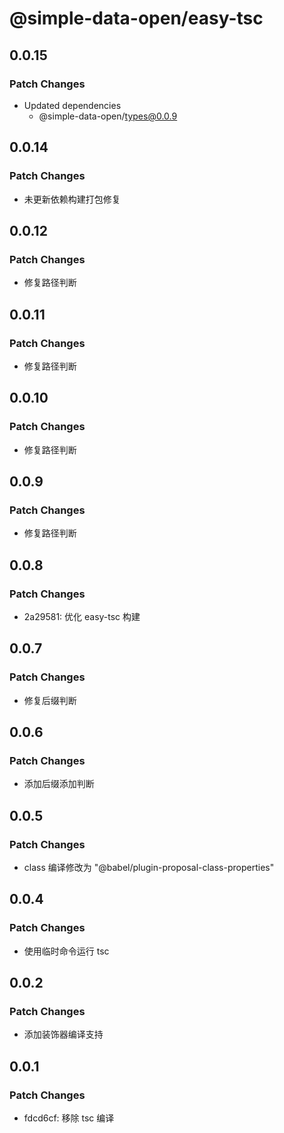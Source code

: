 # @simple-data-open/easy-tsc

## 0.0.15

### Patch Changes

- Updated dependencies
  - @simple-data-open/types@0.0.9

## 0.0.14

### Patch Changes

- 未更新依赖构建打包修复

## 0.0.12

### Patch Changes

- 修复路径判断

## 0.0.11

### Patch Changes

- 修复路径判断

## 0.0.10

### Patch Changes

- 修复路径判断

## 0.0.9

### Patch Changes

- 修复路径判断

## 0.0.8

### Patch Changes

- 2a29581: 优化 easy-tsc 构建

## 0.0.7

### Patch Changes

- 修复后缀判断

## 0.0.6

### Patch Changes

- 添加后缀添加判断

## 0.0.5

### Patch Changes

- class 编译修改为 "@babel/plugin-proposal-class-properties"

## 0.0.4

### Patch Changes

- 使用临时命令运行 tsc

## 0.0.2

### Patch Changes

- 添加装饰器编译支持

## 0.0.1

### Patch Changes

- fdcd6cf: 移除 tsc 编译
